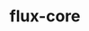 ---
title: "flux-core"
layout: cache
categories: [package, develop-2024-03-17]
meta: {"versions": ["0.60.0"], "compilers": ["cce@=15.0.1", "gcc@=11.4.0", "gcc@=7.3.1", "gcc@=7.5.0", "gcc@=9.4.0", "oneapi@=2024.0.0"], "oss": ["amzn2", "rhel8", "ubuntu18.04", "ubuntu20.04", "ubuntu22.04"], "platforms": ["linux"], "targets": ["aarch64", "neoverse_n1", "neoverse_v1", "neoverse_v2", "ppc64le", "x86_64_v3", "zen4"], "stacks": ["aws-isc", "aws-isc-aarch64", "e4s", "e4s-cray-rhel", "e4s-neoverse-v2", "e4s-neoverse_v1", "e4s-oneapi", "e4s-power", "radiuss", "root"], "num_specs": 13, "num_specs_by_stack": {"aws-isc-aarch64": 2, "root": 13, "aws-isc": 1, "e4s-cray-rhel": 1, "radiuss": 1, "e4s-power": 2, "e4s-neoverse_v1": 2, "e4s-neoverse-v2": 2, "e4s": 1, "e4s-oneapi": 1}}
spec_details: [{"hash": "qtwfcitmdcqfwsqkfe2rnivf6ugtp7rp", "compiler": "gcc@=7.3.1", "versions": ["0.60.0"], "os": "amzn2", "platform": "linux", "target": "aarch64", "variants": ["build_system=autotools", "~cuda", "~docs", "~security"], "stacks": ["aws-isc-aarch64", "root"], "size": "-", "tarball": "https://binaries.spack.io/develop-2024-03-17/build_cache/linux-amzn2-aarch64/gcc-7.3.1/flux-core-0.60.0/linux-amzn2-aarch64-gcc-7.3.1-flux-core-0.60.0-qtwfcitmdcqfwsqkfe2rnivf6ugtp7rp.spack"}, {"hash": "oknhhu5tvakhoxsc2zzoilxh5jbhrpfr", "compiler": "gcc@=7.3.1", "versions": ["0.60.0"], "os": "amzn2", "platform": "linux", "target": "neoverse_n1", "variants": ["build_system=autotools", "~cuda", "~docs", "~security"], "stacks": ["aws-isc-aarch64", "root"], "size": "-", "tarball": "https://binaries.spack.io/develop-2024-03-17/build_cache/linux-amzn2-neoverse_n1/gcc-7.3.1/flux-core-0.60.0/linux-amzn2-neoverse_n1-gcc-7.3.1-flux-core-0.60.0-oknhhu5tvakhoxsc2zzoilxh5jbhrpfr.spack"}, {"hash": "dd2lzyllqrpatybscvlwm53uxu7qt4yx", "compiler": "gcc@=7.3.1", "versions": ["0.60.0"], "os": "amzn2", "platform": "linux", "target": "x86_64_v3", "variants": ["build_system=autotools", "~cuda", "~docs", "~security"], "stacks": ["root", "aws-isc"], "size": "-", "tarball": "https://binaries.spack.io/develop-2024-03-17/build_cache/linux-amzn2-x86_64_v3/gcc-7.3.1/flux-core-0.60.0/linux-amzn2-x86_64_v3-gcc-7.3.1-flux-core-0.60.0-dd2lzyllqrpatybscvlwm53uxu7qt4yx.spack"}, {"hash": "p5qjkrrq5l2t43u65raqrjva7fokoamf", "compiler": "cce@=15.0.1", "versions": ["0.60.0"], "os": "rhel8", "platform": "linux", "target": "zen4", "variants": ["build_system=autotools", "~cuda", "~docs", "~security"], "stacks": ["e4s-cray-rhel", "root"], "size": "-", "tarball": "https://binaries.spack.io/develop-2024-03-17/build_cache/linux-rhel8-zen4/cce-15.0.1/flux-core-0.60.0/linux-rhel8-zen4-cce-15.0.1-flux-core-0.60.0-p5qjkrrq5l2t43u65raqrjva7fokoamf.spack"}, {"hash": "gdajoirmwa7yjiw5tlyrd3htvrypckko", "compiler": "gcc@=7.5.0", "versions": ["0.60.0"], "os": "ubuntu18.04", "platform": "linux", "target": "x86_64_v3", "variants": ["build_system=autotools", "~cuda", "~docs", "~security"], "stacks": ["radiuss", "root"], "size": "-", "tarball": "https://binaries.spack.io/develop-2024-03-17/build_cache/linux-ubuntu18.04-x86_64_v3/gcc-7.5.0/flux-core-0.60.0/linux-ubuntu18.04-x86_64_v3-gcc-7.5.0-flux-core-0.60.0-gdajoirmwa7yjiw5tlyrd3htvrypckko.spack"}, {"hash": "hxjuhwfz3ixeh4y6aq55edpkmz3ufj6h", "compiler": "gcc@=9.4.0", "versions": ["0.60.0"], "os": "ubuntu20.04", "platform": "linux", "target": "ppc64le", "variants": ["build_system=autotools", "~cuda", "~docs", "~security"], "stacks": ["e4s-power", "root"], "size": "-", "tarball": "https://binaries.spack.io/develop-2024-03-17/build_cache/linux-ubuntu20.04-ppc64le/gcc-9.4.0/flux-core-0.60.0/linux-ubuntu20.04-ppc64le-gcc-9.4.0-flux-core-0.60.0-hxjuhwfz3ixeh4y6aq55edpkmz3ufj6h.spack"}, {"hash": "ed4i6zc6u7oivyeqnyufzm4pejpv34eb", "compiler": "gcc@=9.4.0", "versions": ["0.60.0"], "os": "ubuntu20.04", "platform": "linux", "target": "ppc64le", "variants": ["build_system=autotools", "+cuda", "~docs", "~security"], "stacks": ["e4s-power", "root"], "size": "-", "tarball": "https://binaries.spack.io/develop-2024-03-17/build_cache/linux-ubuntu20.04-ppc64le/gcc-9.4.0/flux-core-0.60.0/linux-ubuntu20.04-ppc64le-gcc-9.4.0-flux-core-0.60.0-ed4i6zc6u7oivyeqnyufzm4pejpv34eb.spack"}, {"hash": "q2u2ubsyy6v6r33vyswgkzkbdzgutphg", "compiler": "gcc@=11.4.0", "versions": ["0.60.0"], "os": "ubuntu22.04", "platform": "linux", "target": "neoverse_v1", "variants": ["build_system=autotools", "~cuda", "~docs", "~security"], "stacks": ["e4s-neoverse_v1", "root"], "size": "-", "tarball": "https://binaries.spack.io/develop-2024-03-17/build_cache/linux-ubuntu22.04-neoverse_v1/gcc-11.4.0/flux-core-0.60.0/linux-ubuntu22.04-neoverse_v1-gcc-11.4.0-flux-core-0.60.0-q2u2ubsyy6v6r33vyswgkzkbdzgutphg.spack"}, {"hash": "drrjsqij3yueib7pe372wc5q67sj522s", "compiler": "gcc@=11.4.0", "versions": ["0.60.0"], "os": "ubuntu22.04", "platform": "linux", "target": "neoverse_v1", "variants": ["build_system=autotools", "+cuda", "~docs", "~security"], "stacks": ["e4s-neoverse_v1", "root"], "size": "-", "tarball": "https://binaries.spack.io/develop-2024-03-17/build_cache/linux-ubuntu22.04-neoverse_v1/gcc-11.4.0/flux-core-0.60.0/linux-ubuntu22.04-neoverse_v1-gcc-11.4.0-flux-core-0.60.0-drrjsqij3yueib7pe372wc5q67sj522s.spack"}, {"hash": "jmodsi3h4xqzcbpgp3qiohbt6pn4kkmh", "compiler": "gcc@=11.4.0", "versions": ["0.60.0"], "os": "ubuntu22.04", "platform": "linux", "target": "neoverse_v2", "variants": ["build_system=autotools", "~cuda", "~docs", "~security"], "stacks": ["e4s-neoverse-v2", "root"], "size": "-", "tarball": "https://binaries.spack.io/develop-2024-03-17/build_cache/linux-ubuntu22.04-neoverse_v2/gcc-11.4.0/flux-core-0.60.0/linux-ubuntu22.04-neoverse_v2-gcc-11.4.0-flux-core-0.60.0-jmodsi3h4xqzcbpgp3qiohbt6pn4kkmh.spack"}, {"hash": "zlbp6qsuwwmyoxn4vbc5nmdrhntobhek", "compiler": "gcc@=11.4.0", "versions": ["0.60.0"], "os": "ubuntu22.04", "platform": "linux", "target": "neoverse_v2", "variants": ["build_system=autotools", "+cuda", "~docs", "~security"], "stacks": ["e4s-neoverse-v2", "root"], "size": "-", "tarball": "https://binaries.spack.io/develop-2024-03-17/build_cache/linux-ubuntu22.04-neoverse_v2/gcc-11.4.0/flux-core-0.60.0/linux-ubuntu22.04-neoverse_v2-gcc-11.4.0-flux-core-0.60.0-zlbp6qsuwwmyoxn4vbc5nmdrhntobhek.spack"}, {"hash": "dlyddzjgy2vazhsv5of327csjtvutcqk", "compiler": "gcc@=11.4.0", "versions": ["0.60.0"], "os": "ubuntu22.04", "platform": "linux", "target": "x86_64_v3", "variants": ["build_system=autotools", "~cuda", "~docs", "~security"], "stacks": ["root", "e4s"], "size": "-", "tarball": "https://binaries.spack.io/develop-2024-03-17/build_cache/linux-ubuntu22.04-x86_64_v3/gcc-11.4.0/flux-core-0.60.0/linux-ubuntu22.04-x86_64_v3-gcc-11.4.0-flux-core-0.60.0-dlyddzjgy2vazhsv5of327csjtvutcqk.spack"}, {"hash": "rg4uefkkoi3nwgrga74wotgaphbrncrd", "compiler": "oneapi@=2024.0.0", "versions": ["0.60.0"], "os": "ubuntu22.04", "platform": "linux", "target": "x86_64_v3", "variants": ["build_system=autotools", "~cuda", "~docs", "~security"], "stacks": ["e4s-oneapi", "root"], "size": "-", "tarball": "https://binaries.spack.io/develop-2024-03-17/build_cache/linux-ubuntu22.04-x86_64_v3/oneapi-2024.0.0/flux-core-0.60.0/linux-ubuntu22.04-x86_64_v3-oneapi-2024.0.0-flux-core-0.60.0-rg4uefkkoi3nwgrga74wotgaphbrncrd.spack"}]
---